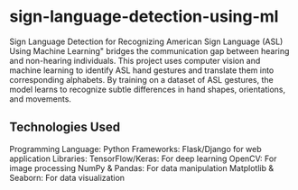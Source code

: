 # sign-language-detection-using-ml
Sign Language Detection for Recognizing American Sign Language (ASL) Using Machine Learning" bridges the communication gap between hearing and non-hearing individuals. This project uses computer vision and machine learning to identify ASL hand gestures and translate them into corresponding alphabets. By training on a dataset of ASL gestures, the model learns to recognize subtle differences in hand shapes, orientations, and movements.

## Technologies Used

Programming Language: Python
Frameworks: Flask/Django for web application
Libraries:
TensorFlow/Keras: For deep learning
OpenCV: For image processing
NumPy & Pandas: For data manipulation
Matplotlib & Seaborn: For data visualization

